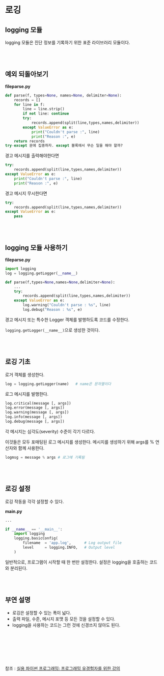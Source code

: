 # 로깅


## logging 모듈

logging 모듈은 진단 정보를 기록하기 위한 표준 라이브러리 모듈이다. 

<br/><br/>

## 예외 되돌아보기



**fileparse.py**

```python
def parse(f, types=None, names=None, delimiter=None):
    records = []
    for line in f:
        line = line.strip()
        if not line: continue
        try:
            records.append(split(line,types,names,delimiter))
        except ValueError as e:
            print("Couldn't parse :", line)
            print("Reason :", e)
    return records
try-except 문에 집중하자. except 블록에서 무슨 일을 해야 할까?
```

경고 메시지를 출력해야한다면

```python
try:
    records.append(split(line,types,names,delimiter))
except ValueError as e:
    print("Couldn't parse :", line)
    print("Reason :", e)
```

경고 메시지 무시한다면

```python
try:
    records.append(split(line,types,names,delimiter))
except ValueError as e:
    pass
```

<br/><br/>

## logging 모듈 사용하기



**fileparse.py**

```python
import logging
log = logging.getLogger(__name__)

def parse(f,types=None,names=None,delimiter=None):
    ...
    try:
        records.append(split(line,types,names,delimiter))
    except ValueError as e:
        log.warning("Couldn't parse : %s", line)
        log.debug("Reason : %s", e)
```

경고 메시지 또는 특수한 Logger 객체를 발행하도록 코드를 수정한다. 

```logging.getLogger(__name__)```으로 생성한 것이다.

<br/><br/>

## 로깅 기초

로거 객체를 생성한다.

```python
log = logging.getLogger(name)   # name은 문자열이다
```

로그 메시지를 발행한다.

```python
log.critical(message [, args])
log.error(message [, args])
log.warning(message [, args])
log.info(message [, args])
log.debug(message [, args])
```

각 메시지는 심각도(severity) 수준이 각기 다르다.

이것들은 모두 포매팅된 로그 메시지를 생성한다. 
메시지를 생성하기 위해 args를 % 연산자와 함께 사용한다.

```python
logmsg = message % args # 로그에 기록됨
```

<br/><br/>

## 로깅 설정

로깅 작동을 각각 설정할 수 있다.

**main.py**

```python
...

if __name__ == '__main__':
    import logging
    logging.basicConfig(
        filename  = 'app.log',      # Log output file
        level     = logging.INFO,   # Output level
    )
```

일반적으로, 프로그램이 시작할 때 한 번만 설정한다. 설정은 logging을 호출하는 코드와 분리된다.

<br/><br/>

## 부연 설명

- 로깅은 설정할 수 있는 폭이 넓다. 
- 출력 파일, 수준, 메시지 포맷 등 모든 것을 설정할 수 있다.
- logging을 사용하는 코드는 그런 것에 신경쓰지 않아도 된다.


<br/><br/><br/>
---
참조 : 
[실용 파이썬 프로그래밍: 프로그래밍 유경험자를 위한 강의](https://wikidocs.net/84432)
